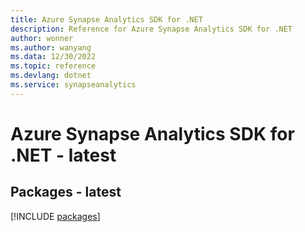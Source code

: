 ```yaml
---
title: Azure Synapse Analytics SDK for .NET
description: Reference for Azure Synapse Analytics SDK for .NET
author: wonner
ms.author: wanyang
ms.data: 12/30/2022
ms.topic: reference
ms.devlang: dotnet
ms.service: synapseanalytics
---
```

# Azure Synapse Analytics SDK for .NET - latest
## Packages - latest
[!INCLUDE [packages](synapse-analytics-index.md)]